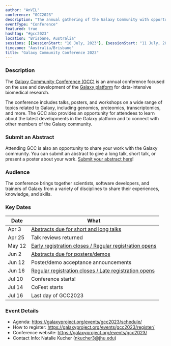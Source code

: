 ```yaml
---
author: "AnVIL"
conference: "GCC2023"
description: "The annual gathering of the Galaxy Community with opportunities to hear latest developments, get training, and meet everyone involved."
eventType: "Conference"
featured: true
hashtag: "#gcc2023"
location: "Brisbane, Australia"
sessions: [{sessionStart: "10 July, 2023"}, {sessionStart: "11 July, 2023"}, {sessionStart: "12 July, 2023"}, {sessionStart: "13 July, 2023"}, {sessionStart: "14 July, 2023"}, {sessionStart: "15 July, 2023"}, {sessionStart: "16 July, 2023"}]
timezone: "Australia/Brisbane"
title: "Galaxy Community Conference 2023"
---
```


<event-hero></event-hero>

### Description
The [Galaxy Community Conference (GCC)](https://galaxyproject.org/gcc) is an annual conference focused on the use and development of the [Galaxy platform](https://galaxyproject.org/) for data-intensive biomedical research.

The conference includes talks, posters, and workshops on a wide range of topics related to Galaxy, including genomics, proteomics, transcriptomics, and more. The GCC also provides an opportunity for attendees to learn about the latest developments in the Galaxy platform and to connect with other members of the Galaxy community.

### Submit an Abstract
Attending GCC is also an opportunity to share your work with the Galaxy community. You can submit an abstract to give a long talk, short talk, or present a poster about your work.
[Submit your abstract here](https://galaxyproject.org/events/gcc2023/abstracts/)!

### Audience
The conference brings together scientists, software developers, and trainers of Galaxy from a variety of disciplines to share their experiences, knowledge, and skills.

### Key Dates

Date | What
-- | --
Apr 3 | [Abstracts due for short and long talks](https://galaxyproject.org/events/gcc2023/abstracts/)
Apr 25 | Talk reviews returned
May 12 | [Early registration closes / Regular registration opens](https://galaxyproject.org/events/gcc2023/register/)
Jun 2 | [Abstracts due for posters/demos](https://galaxyproject.org/events/gcc2023/abstracts/)
Jun 12 | Poster/demo acceptance announcements
Jun 16 | [Regular registration closes / Late registration opens](https://galaxyproject.org/events/gcc2023/register/)
Jul 10 | Conference starts!
Jul 14 | CoFest starts
Jul 16 | Last day of GCC2023

### Event Details

- Agenda:  https://galaxyproject.org/events/gcc2023/schedule/
- How to register: https://galaxyproject.org/events/gcc2023/register/
- Conference website: https://galaxyproject.org/events/gcc2023/
- Contact Info: Natalie Kucher (nkucher3@jhu.edu)
